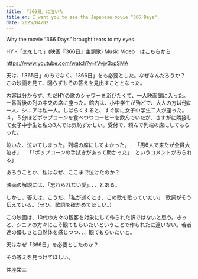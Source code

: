 ```yaml
---
title: 「366日」に泣いた
title_en: I want you to see the Japanese movie “366 Days".
date: 2025/04/02
---
```

Why the movie “366 Days” brought tears to my eyes.

HY -「恋をして」(映画『366日』主題歌) Music Video　はこちらから

<https://www.youtube.com/watch?v=fVvjv3xpSMA>

天は、「365日」のみでなく、「366日」をも必要とした。なぜなんだろうか？　この映画を見て、図らずもその答えを見出すこととなった。

内容は分からず、ただHYの歌のシャワーを浴びたくて、一人映画館に入った。一番背後の列の中央の席に座った。館内は、小中学生が殆どで、大人の方は他に一人、シニアは私一人。しばらくすると、すぐ隣に女子中学生二人が座った。４，５分ほどポップコーンを食べつつコーヒーを飲んでいたが、さすがに隣接して女子中学生と私の3人では気恥ずかしい。受付で、頼んで列端の席にしてもらった。

泣いた、泣いてしまった。列端の席にしてよかった。　　「男6人で来たが全員大泣き」　　「「ポップコーンの手拭きがあって助かった」　というコメントがみられる」

あろうことか、私はなぜ、ここまで泣けたのか？

映画の解説には、「忘れられない愛」、、、とある。

しかし、答えは、こうだ、「私が逝くとき、この歌を歌っていたい」　歌詞がそう伝えている。（ぜひ、歌詞を確かめてほしい。）

この映画は、10代の方々の観客を対象にして作られた訳ではないと思う。きっと、シニアの方々にこそ観てもらいたいということで作られたに違いない。若者達の優しさと自然体を感じつつ、、、観てもらいたいと。

天はなぜ「366日」を必要としたのか？

その答えを見つけてほしい。

仲座栄三

